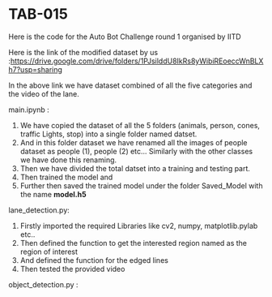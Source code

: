 # TAB-015
Here is the code for the Auto Bot Challenge round 1 organised by IITD

Here is the link of the modified dataset by us  :https://drive.google.com/drive/folders/1PJsilddU8IkRs8yWibiREoeccWnBLXh7?usp=sharing

In the above link we have dataset combined of all the five categories and the video of the lane.



main.ipynb : 
1.  We have copied the dataset of all the 5 folders (animals, person, cones, traffic Lights, stop) into a single folder named datset.
2.  And in this folder dataset we have renamed all the images of people dataset as people (1), people (2) etc... Similarly with the other classes we have done this renaming.
3.  Then we have divided the total datset into a training and testing part. 
4.  Then trained the model and 
5.  Further then saved the trained model under the folder Saved_Model with the name **model.h5**




lane_detection.py:
1. Firstly imported the required Libraries like cv2, numpy, matplotlib.pylab etc..
2. Then defined the function to get the interested region named as the region of interest 
3. And defined the function for the edged lines
4. Then tested the provided video 



object_detection.py :
